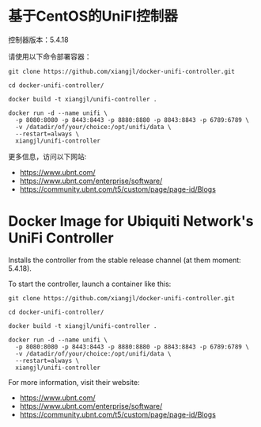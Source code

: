# 基于CentOS的UniFI控制器

控制器版本：5.4.18

请使用以下命令部署容器：

```
git clone https://github.com/xiangjl/docker-unifi-controller.git

cd docker-unifi-controller/

docker build -t xiangjl/unifi-controller .

docker run -d --name unifi \
  -p 8080:8080 -p 8443:8443 -p 8880:8880 -p 8843:8843 -p 6789:6789 \
  -v /datadir/of/your/choice:/opt/unifi/data \
  --restart=always \
  xiangjl/unifi-controller
```

更多信息，访问以下网站:
 * https://www.ubnt.com/
 * https://www.ubnt.com/enterprise/software/
 * https://community.ubnt.com/t5/custom/page/page-id/Blogs


# Docker Image for Ubiquiti Network's UniFi Controller

Installs the controller from the stable release channel (at them moment: 5.4.18).

To start the controller, launch a container like this:

```
git clone https://github.com/xiangjl/docker-unifi-controller.git

cd docker-unifi-controller/

docker build -t xiangjl/unifi-controller .

docker run -d --name unifi \
  -p 8080:8080 -p 8443:8443 -p 8880:8880 -p 8843:8843 -p 6789:6789 \
  -v /datadir/of/your/choice:/opt/unifi/data \
  --restart=always \
  xiangjl/unifi-controller
```

For more information, visit their website:
 * https://www.ubnt.com/
 * https://www.ubnt.com/enterprise/software/
 * https://community.ubnt.com/t5/custom/page/page-id/Blogs

